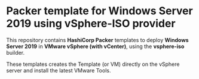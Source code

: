 # Packer template for Windows Server 2019 using vSphere-ISO provider


This repository contains **HashiCorp Packer** templates to deploy **Windows Server 2019** in **VMware vSphere (with vCenter)**, using the **vsphere-iso** builder.

These templates creates the Template (or VM) directly on the vSphere server and install the latest VMware Tools.

